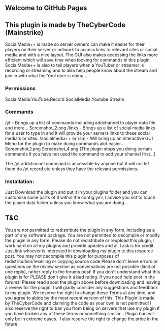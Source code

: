 ## Welcome to GitHub Pages

## This plugin is made by TheCyberCode (Mainstrike)
SocialMedia++ is made so server owners can make it easier for their players on their server or network to access links to relevant sites or social media and with a nice layout. The GUI also makes accessing the links more efficient which will save time when looking for commands in this plugin. SocialMedia++ is also to tell players when a YouTuber or streamer is recording or streaming and to also help people know about the stream and join in with what the YouTuber is doing...

### Permissions

SocialMedia.YouTube.Record
SocialMedia.Youtube.Stream


### Commands 
/yt - Brings up a list of commands including addchannel to player data file and more...​
Screenshot_2.png 
/links - Brings up a list of social media links for a user to type in and it will provide your servers links to these social media's or sites.
/socialmedia++ or /sm - Will bring up an interactive GUI Menu for the plugin to make doing commands alot easier...​
Screenshot_1.png 
Screenshot_4.png 
[The plugin stops you doing certain commands if you have not used the command to add your channel first...]

The /yt addchannel command is accessible by anyone but it will not let them do /yt record etc unless they have the relevant permissions.​

### Installation:
Just Download the plugin and put it in your plugins folder and you can customise some parts of it within the config.yml, I advise you not to touch the player data folder unless you know what you are doing...

## T&C 
You are not permitted to redistribute the plugin in any form, including as a part of any software package.​
You are not permitted to decompile or modify the plugin in any form.​
Please do not redistribute or reupload this plugin, I work hard on all my plugins and provide updates and all I ask is for credit. Just link whoever is interested in downloading my plugin to this resource post.​
You may not decompile this plugin for purposes of redistribution/reselling or copying source code.​
Please don't leave errors or questions on the review section as conversations are not possible (limit of one reply), rather reply to the forums post!​
If you don't understand what this plugin is for PLEASE don't give it a bad rating. If you need help post in the forums! Please read about the plugin above before downloading and leaving a review for the plugin. I will gladly consider any suggestions and feedback to my plugin.​
We reserve the right to change these Terms at any time, and you agree to abide by the most recent version of this.​
This Plugin is made by TheCyberCode and claiming the code as your own is not permitted!​
I also reserve the right to ban you from being on servers that use my plugin if you have broken any of these terms or something similar... ​
Plugin ban will only be in extreme cases. ​
I also reserve the right to change the price in the future. ​
